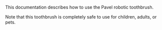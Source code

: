 This documentation describes how to use the Pavel robotic toothbrush.

Note that this toothbrush is completely safe to use for children, adults, or pets.
